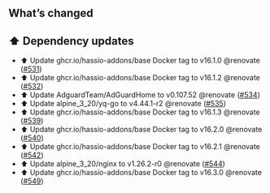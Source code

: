 ## What’s changed

## ⬆️ Dependency updates

- ⬆️ Update ghcr.io/hassio-addons/base Docker tag to v16.1.0 @renovate ([#531](https://github.com/hassio-addons/addon-adguard-home/pull/531))
- ⬆️ Update ghcr.io/hassio-addons/base Docker tag to v16.1.2 @renovate ([#532](https://github.com/hassio-addons/addon-adguard-home/pull/532))
- ⬆️ Update AdguardTeam/AdGuardHome to v0.107.52 @renovate ([#534](https://github.com/hassio-addons/addon-adguard-home/pull/534))
- ⬆️ Update alpine_3_20/yq-go to v4.44.1-r2 @renovate ([#535](https://github.com/hassio-addons/addon-adguard-home/pull/535))
- ⬆️ Update ghcr.io/hassio-addons/base Docker tag to v16.1.3 @renovate ([#539](https://github.com/hassio-addons/addon-adguard-home/pull/539))
- ⬆️ Update ghcr.io/hassio-addons/base Docker tag to v16.2.0 @renovate ([#540](https://github.com/hassio-addons/addon-adguard-home/pull/540))
- ⬆️ Update ghcr.io/hassio-addons/base Docker tag to v16.2.1 @renovate ([#542](https://github.com/hassio-addons/addon-adguard-home/pull/542))
- ⬆️ Update alpine_3_20/nginx to v1.26.2-r0 @renovate ([#544](https://github.com/hassio-addons/addon-adguard-home/pull/544))
- ⬆️ Update ghcr.io/hassio-addons/base Docker tag to v16.3.0 @renovate ([#549](https://github.com/hassio-addons/addon-adguard-home/pull/549))
